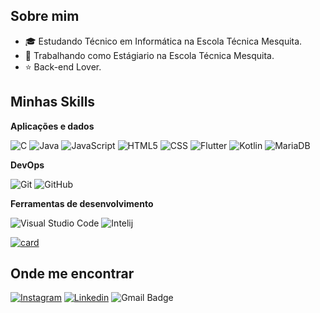 ## Sobre mim

- 🎓 Estudando Técnico em Informática na Escola Técnica Mesquita.
- 💼 Trabalhando como Estágiario na Escola Técnica Mesquita.
- ⭐ Back-end Lover.


## Minhas Skills

**Aplicações e dados**

![C](https://img.shields.io/badge/C-00599C?style=for-the-badge&logo=c&logoColor=white)
![Java](https://img.shields.io/badge/Java-ED8B00?style=for-the-badge&logo=java&logoColor=white)
![JavaScript](https://img.shields.io/badge/JavaScript-F7DF1E?style=for-the-badge&logo=javascript&logoColor=black)
![HTML5](https://img.shields.io/badge/HTML5-E34F26?style=for-the-badge&logo=html5&logoColor=white)
![CSS](https://img.shields.io/badge/CSS-239120?&style=for-the-badge&logo=css3&logoColor=white)
![Flutter](https://img.shields.io/badge/Flutter-02569B?style=for-the-badge&logo=flutter&logoColor=white)
![Kotlin](https://img.shields.io/badge/Kotlin-0095D5?&style=for-the-badge&logo=kotlin&logoColor=white)
![MariaDB](https://img.shields.io/badge/MariaDB-01529E?style=for-the-badge&logo=mariadb&logoColor=white)

**DevOps**

![Git](https://img.shields.io/badge/Git-E34F26?style=for-the-badge&logo=git&logoColor=white)
![GitHub](https://img.shields.io/badge/GitHub-100000?style=for-the-badge&logo=github&logoColor=white)

**Ferramentas de desenvolvimento**

![Visual Studio Code](https://img.shields.io/badge/Visual%20Studio%20Code-0078d7.svg?style=for-the-badge&logo=visual-studio-code&logoColor=white)
![Intelij](https://img.shields.io/badge/Intellij%20Idea-000?logo=intellij-idea&style=for-the-badge)
<br/>


[![card](https://github-readme-stats.vercel.app/api?username=LorenzoDias25&count_private=true&show_icons=true&theme=nightowl&bg_color=0,0e1c26,294861&title_color=FEAC5E&text_color=ffffff&rank_icon=github&hide=prs,issues,contribs&show=reviews,prs_merged,prs_merged)](https://github.com/LorenzoDias25)
<br>




## Onde me encontrar

[![Instagram](https://img.shields.io/badge/-Instagram-DF0174?style=flat-square&labelColor=DF0174&logo=instagram&logoColor=white&link=https://www.instagram.com/lorenzo_dias25/)](https://www.instagram.com/lorenzo_dias25/)
[![Linkedin](https://img.shields.io/badge/-Linkedin-blue?style=flat-square&logo=Linkedin&logoColor=white&link=https://www.linkedin.com/in/lorenzo-canabarro-dias-b079632a6/)](https://www.linkedin.com/in/lorenzo-canabarro-dias-b079632a6/)
![Gmail Badge](https://img.shields.io/badge/-lorenzodias25adm@gmail.com-006bed?style=flat-square&logo=Gmail&logoColor=white&link=mailto:SEU-EMAIL)
